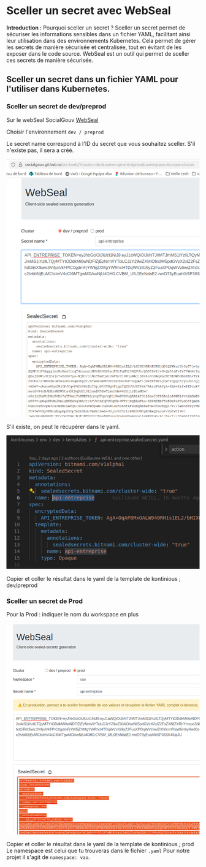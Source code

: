 # Sceller un secret avec WebSeal

<B>Introduction :</B> Pourquoi sceller un secret ?
Sceller un secret permet de sécuriser les informations sensibles dans un fichier YAML, facilitant ainsi leur utilisation dans des environnements Kubernetes. Cela permet de gérer les secrets de manière sécurisée et centralisée, tout en évitant de les exposer dans le code source.
WebSeal est un outil qui permet de sceller ces secrets de manière sécurisée.

## Sceller un secret dans un fichier YAML pour l'utiliser dans Kubernetes.

### Sceller un secret de dev/preprod

Sur le webSeal SocialGouv [WebSeal](https://socialgouv.github.io/sre-tools/)

Choisir l'environnement <code>dev / preprod</code>

Le secret name correspond à l'ID du secret que vous souhaitez sceller.
S'il n'existe pas, il sera a créé.

![WebSeal dev et preprod](./1-seal-dev.png)

S'il existe, on peut le récupérer dans le yaml.

![Secret Name](./2-secret-name.png)

Copier et coller le résultat dans le yaml de la template de kontinious ; dev/preprod

### Sceller un secret de Prod

Pour la Prod : indiquer le nom du workspace en plus

![WebSeal prod](./3-seal-prod.png)

Copier et coller le résultat dans le yaml de la template de kontinious ; prod
Le namespace est celui que tu trouveras dans le fichier <code>.yaml</code>
Pour notre projet il s'agit de <code>namespace: vao</code>.
